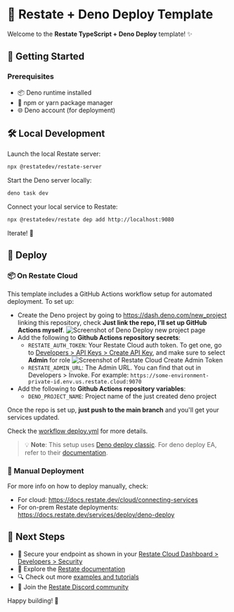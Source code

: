 # 🚀 Restate + Deno Deploy Template

Welcome to the **Restate TypeScript + Deno Deploy** template! ✨

## 🏁 Getting Started

### Prerequisites
- 📦 Deno runtime installed
- 🔧 npm or yarn package manager
- 🌐 Deno account (for deployment)

## 🛠️ Local Development

Launch the local Restate server:
```bash
npx @restatedev/restate-server
```

Start the Deno server locally:
```bash
deno task dev
```

Connect your local service to Restate:
```bash
npx @restatedev/restate dep add http://localhost:9080
```

Iterate! 🔧

## 🚀 Deploy

### 📦 On Restate Cloud

This template includes a GitHub Actions workflow setup for automated deployment. To set up:

* Create the Deno project by going to https://dash.deno.com/new_project linking this repository, check **Just link the repo, I’ll set up GitHub Actions myself**.
![Screenshot of Deno Deploy new project page](https://docs.restate.dev/img/services/deploy/deno-deploy-create-project.png)
* Add the following to **Github Actions repository secrets**:
  - `RESTATE_AUTH_TOKEN`: Your Restate Cloud auth token. To get one, go to [Developers > API Keys > Create API Key](https://cloud.restate.dev?createApiKey=true&createApiKeyDescription=deployment-key&createApiKeyRole=rst:role::AdminAccess), and make sure to select **Admin** for role
  ![Screenshot of Restate Cloud Create Admin Token](https://docs.restate.dev/img/services/deploy/deployment-token.png)
  - `RESTATE_ADMIN_URL`: The Admin URL. You can find that out in Developers > Invoke. For example: `https://some-environment-private-id.env.us.restate.cloud:9070`
* Add the following to **Github Actions repository variables**:
  - `DENO_PROJECT_NAME`: Project name of the just created deno project

Once the repo is set up, **just push to the main branch** and you'll get your services updated.

Check the [workflow deploy.yml](.github/workflows/deploy.yml) for more details.

> 💡 **Note**: This setup uses [Deno deploy classic](https://docs.deno.com/deploy/classic/). For deno deploy EA, refer to their [documentation](https://docs.deno.com/deploy/early-access/).

### 🔧 Manual Deployment

For more info on how to deploy manually, check:

* For cloud: https://docs.restate.dev/cloud/connecting-services
* For on-prem Restate deployments: https://docs.restate.dev/services/deploy/deno-deploy

## 🎯 Next Steps

- 🔐 Secure your endpoint as shown in your [Restate Cloud Dashboard > Developers > Security](https://cloud.restate.dev/to/developers/integration#security)
- 📖 Explore the [Restate documentation](https://docs.restate.dev)
- 🔍 Check out more [examples and tutorials](https://github.com/restatedev/examples)
- 💬 Join the [Restate Discord community](https://discord.gg/skW3AZ6uGd)

Happy building! 🎉
